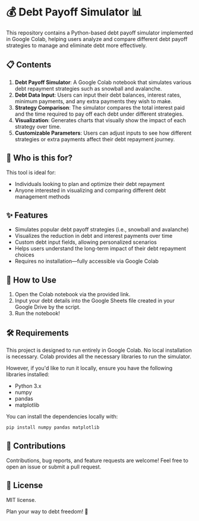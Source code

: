 # 💰 Debt Payoff Simulator 📊

This repository contains a Python-based debt payoff simulator implemented in Google Colab, helping users analyze and compare different debt payoff strategies to manage and eliminate debt more effectively.

## 📋 Contents

1. **Debt Payoff Simulator**: A Google Colab notebook that simulates various debt repayment strategies such as snowball and avalanche.
2. **Debt Data Input**: Users can input their debt balances, interest rates, minimum payments, and any extra payments they wish to make.
3. **Strategy Comparison**: The simulator compares the total interest paid and the time required to pay off each debt under different strategies.
4. **Visualization**: Generates charts that visually show the impact of each strategy over time.
5. **Customizable Parameters**: Users can adjust inputs to see how different strategies or extra payments affect their debt repayment journey.

## 👥 Who is this for?

This tool is ideal for:
- Individuals looking to plan and optimize their debt repayment
- Anyone interested in visualizing and comparing different debt management methods

## ✨ Features

- Simulates popular debt payoff strategies (i.e., snowball and avalanche)
- Visualizes the reduction in debt and interest payments over time
- Custom debt input fields, allowing personalized scenarios
- Helps users understand the long-term impact of their debt repayment choices
- Requires no installation—fully accessible via Google Colab

## 🚀 How to Use

1. Open the Colab notebook via the provided link.
2. Input your debt details into the Google Sheets file created in your Google Drive by the script.
3. Run the notebook!

## 🛠️ Requirements

This project is designed to run entirely in Google Colab. No local installation is necessary. Colab provides all the necessary libraries to run the simulator.

However, if you'd like to run it locally, ensure you have the following libraries installed:
- Python 3.x
- numpy
- pandas
- matplotlib

You can install the dependencies locally with:

```bash
pip install numpy pandas matplotlib
```

## 🤝 Contributions

Contributions, bug reports, and feature requests are welcome! Feel free to open an issue or submit a pull request.

## 📄 License

MIT license.

Plan your way to debt freedom! 🏦
